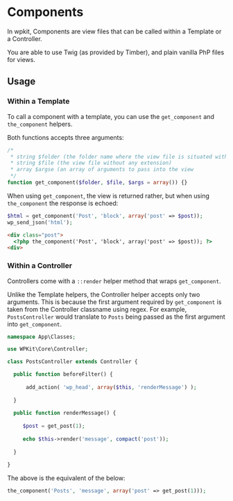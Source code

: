 
# Components

In wpkit, Components are view files that can be called within a Template or a Controller.

You are able to use Twig (as provided by Timber), and plain vanilla PhP files for views.

## Usage

### Within a Template

To call a component with a template, you can use the `get_component` and `the_component` helpers.

Both functions accepts three arguments:

```php
/*
 * string $folder (the folder name where the view file is situated within the Components folder
 * string $file (the view file without any extension)
 * array $argse (an array of arguments to pass into the view
 */
function get_component($folder, $file, $args = array()) {}
```

When using `get_component`, the view is returned rather, but when using `the_component` the response is echoed:

```php
$html = get_component('Post', 'block', array('post' => $post));
wp_send_json('html');
```

```html
<div class="post">
  <?php the_component('Post', 'block', array('post' => $post)); ?>
<div>
```

### Within a Controller

Controllers come with a `::render` helper method that wraps `get_component`.

Unlike the Template helpers, the Controller helper accepts only two arguments. This is because the first argument required by `get_component` is taken from the Controller classname using regex. For example, `PostsController` would translate to `Posts` being passed as the first argument into `get_component`.

```php
namespace App\Classes;

use WPKit\Core\Controller;

class PostsController extends Controller {

  public function beforeFilter() {
  
      add_action( 'wp_head', array($this, 'renderMessage') );
      
  }
  
  public function renderMessage() {
  
     $post = get_post(1);
     
     echo $this->render('message', compact('post'));
     
  }
  
}
```

The above is the equivalent of the below:

```php
the_component('Posts', 'message', array('post' => get_post(1)));
```
